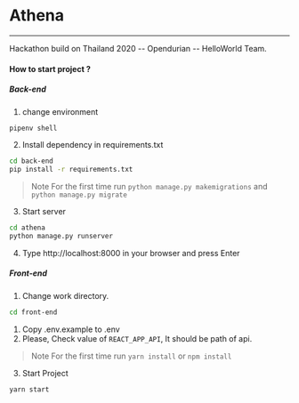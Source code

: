 # Athena
---
Hackathon build on Thailand 2020 -- Opendurian -- HelloWorld Team.

#### How to start project ?
##### Back-end
1. change environment
```bash
pipenv shell
```

2. Install dependency in requirements.txt
```bash
cd back-end
pip install -r requirements.txt
```

> Note
  For the first time run `python manage.py makemigrations` and `python manage.py migrate`


3. Start server
```bash
cd athena
python manage.py runserver
```

4. Type http://localhost:8000 in your browser and press Enter

##### Front-end

1. Change work directory.
```bash
cd front-end
```

1. Copy .env.example to .env
2. Please, Check value of `REACT_APP_API`, It should be path of api.

> Note
  For the first time run `yarn install` or `npm install`

3. Start Project
```bash
yarn start
```